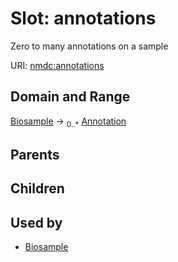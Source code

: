 
# Slot: annotations


Zero to many annotations on a sample

URI: [nmdc:annotations](https://microbiomedata/meta/annotations)

## Domain and Range

[Biosample](Biosample.md) ->  <sub>0..*</sub> [Annotation](Annotation.md)

## Parents


## Children


## Used by

 * [Biosample](Biosample.md)
